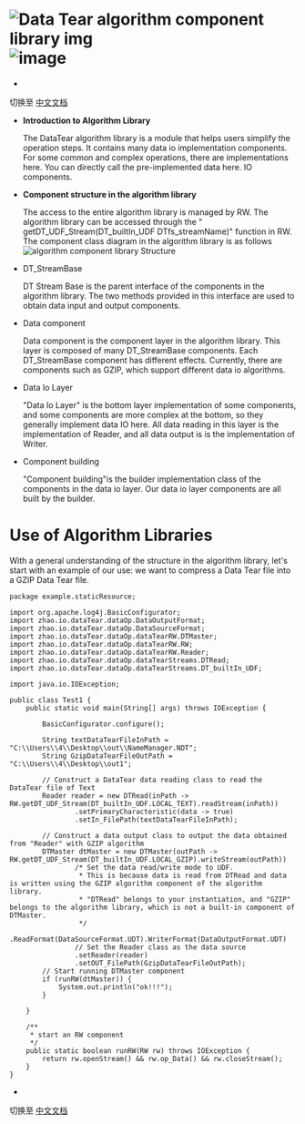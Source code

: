 # ![Data Tear algorithm component library img](https://user-images.githubusercontent.com/113756063/193436746-c253b493-038d-41e7-82e7-da2ff942e30f.png) ![image](https://user-images.githubusercontent.com/113756063/193436759-34985e17-beb1-44c1-a8cb-a10fbaa23cd1.png)

-

切换至 [中文文档](https://github.com/BeardedManZhao/dataTear/blob/main/KnowledgeDocument/Data%20Tear%20algorithm%20component%20library-Chinese.md)

- **Introduction to Algorithm Library**

  The DataTear algorithm library is a module that helps users simplify the operation steps. It contains many data io
  implementation components. For some common and complex operations, there are implementations here. You can directly
  call the pre-implemented data here. IO components.
- **Component structure in the algorithm library**

  The access to the entire algorithm library is managed by RW. The algorithm library can be accessed through the "
  getDT_UDF_Stream(DT_builtIn_UDF DTfs_streamName)" function in RW. The component class diagram in the algorithm library
  is as follows
  ![algorithm component library Structure](https://user-images.githubusercontent.com/113756063/193436729-5509aefd-701b-46c9-85cb-22d1dc0520fe.png)
- DT_StreamBase

  DT Stream Base is the parent interface of the components in the algorithm library. The two methods provided in this
  interface are used to obtain data input and output components.
- Data component

  Data component is the component layer in the algorithm library. This layer is composed of many DT_StreamBase
  components. Each DT_StreamBase component has different effects. Currently, there are components such as GZIP, which
  support different data io algorithms.
- Data Io Layer

  "Data Io Layer" is the bottom layer implementation of some components, and some components are more complex at the
  bottom, so they generally implement data IO here. All data reading in this layer is the implementation of Reader, and
  all data output is is the implementation of Writer.

- Component building

  "Component building"is the builder implementation class of the components in the data io layer. Our data io layer
  components are all built by the builder.

# Use of Algorithm Libraries

With a general understanding of the structure in the algorithm library, let's start with an example of our use: we want
to compress a Data Tear file into a GZIP Data Tear file.

```
package example.staticResource;

import org.apache.log4j.BasicConfigurator;
import zhao.io.dataTear.dataOp.DataOutputFormat;
import zhao.io.dataTear.dataOp.DataSourceFormat;
import zhao.io.dataTear.dataOp.dataTearRW.DTMaster;
import zhao.io.dataTear.dataOp.dataTearRW.RW;
import zhao.io.dataTear.dataOp.dataTearRW.Reader;
import zhao.io.dataTear.dataOp.dataTearStreams.DTRead;
import zhao.io.dataTear.dataOp.dataTearStreams.DT_builtIn_UDF;

import java.io.IOException;

public class Test1 {
    public static void main(String[] args) throws IOException {

        BasicConfigurator.configure();

        String textDataTearFileInPath = "C:\\Users\\4\\Desktop\\out\\NameManager.NDT";
        String GzipDataTearFileOutPath = "C:\\Users\\4\\Desktop\\out1";

        // Construct a DataTear data reading class to read the DataTear file of Text
        Reader reader = new DTRead(inPath -> RW.getDT_UDF_Stream(DT_builtIn_UDF.LOCAL_TEXT).readStream(inPath))
                .setPrimaryCharacteristic(data -> true)
                .setIn_FilePath(textDataTearFileInPath);

        // Construct a data output class to output the data obtained from "Reader" with GZIP algorithm
        DTMaster dtMaster = new DTMaster(outPath -> RW.getDT_UDF_Stream(DT_builtIn_UDF.LOCAL_GZIP).writeStream(outPath))
                /* Set the data read/write mode to UDF.
                 * This is because data is read from DTRead and data is written using the GZIP algorithm component of the algorithm library.
                 * "DTRead" belongs to your instantiation, and "GZIP" belongs to the algorithm library, which is not a built-in component of DTMaster.
                 */
                .ReadFormat(DataSourceFormat.UDT).WriterFormat(DataOutputFormat.UDT)
                // Set the Reader class as the data source
                .setReader(reader)
                .setOUT_FilePath(GzipDataTearFileOutPath);
        // Start running DTMaster component
        if (runRW(dtMaster)) {
            System.out.println("ok!!!");
        }

    }

    /**
     * start an RW component
     */
    public static boolean runRW(RW rw) throws IOException {
        return rw.openStream() && rw.op_Data() && rw.closeStream();
    }
}
```

-

切换至 [中文文档](https://github.com/BeardedManZhao/dataTear/blob/main/KnowledgeDocument/Data%20Tear%20algorithm%20component%20library-Chinese.md)
